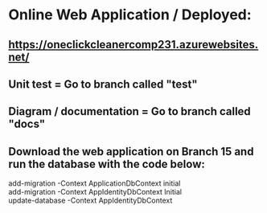# Online Web Application / Deployed: 
## https://oneclickcleanercomp231.azurewebsites.net/
## Unit test = Go to branch called "test"
## Diagram / documentation = Go to branch called "docs" 

## Download the web application on Branch 15 and run the database with the code below:

add-migration -Context ApplicationDbContext initial </br>
add-migration -Context AppIdentityDbContext Initial </br>
update-database -Context AppIdentityDbContext
